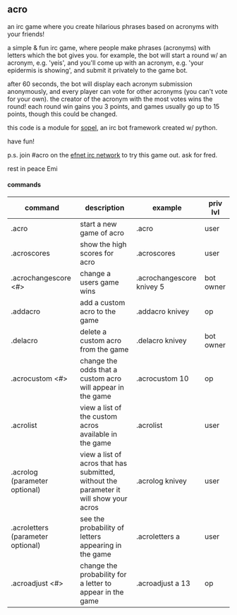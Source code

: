 ## acro
an irc game where you create hilarious phrases based on acronyms with your friends!

a simple & fun irc game, where people make phrases (acronyms) with letters which the bot gives you. for example, the bot will start a round w/ an acronym, e.g. 'yeis', and you'll come up with an acronym, e.g. 'your epidermis is showing', and submit it privately to the game bot.

after 60 seconds, the bot will display each acronym submission anonymously, and every player can vote for other acronyms (you can't vote for your own). the creator of the acronym with the most votes wins the round! each round win gains you 3 points, and games usually go up to 15 points, though this could be changed.

this code is a module for [sopel](https://sopel.chat/), an irc bot framework created w/ python.

have fun!

p.s. join #acro on the [efnet irc network](http://www.efnet.org/) to try this game out. ask for fred.

rest in peace Emi

#### commands
| command | description | example | priv lvl |
| ---     | ---         | ---     | ---      |
|.acro|	start a new game of acro|.acro	|user
|.acroscores|show the high scores for acro|.acroscores|user
|.acrochangescore <user> <#>|change a users game wins|.acrochangescore knivey 5|bot owner
|.addacro <acro>|add a custom acro to the game|.addacro knivey|op
|.delacro <acro>|delete a custom acro from the game|.delacro knivey|bot owner
|.acrocustom <#>|change the odds that a custom acro will appear in the game|.acrocustom 10|op
|.acrolist|view a list of the custom acros available in the game|.acrolist|user
|.acrolog <user> (parameter optional)|view a list of acros that <user> has submitted, without the <user> parameter it will show your acros|.acrolog knivey|user
|.acroletters <letter> (parameter optional)|see the probability of letters appearing in the game|.acroletters a|user
|.acroadjust <letter> <#>|change the probability for a letter to appear in the game|.acroadjust a 13|op

